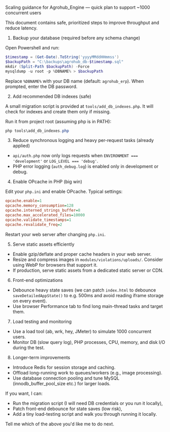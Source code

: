 Scaling guidance for Agrohub_Engine — quick plan to support ~1000 concurrent users

This document contains safe, prioritized steps to improve throughput and reduce latency.

1) Backup your database (required before any schema change)

Open Powershell and run:

```powershell
$timestamp = (Get-Date).ToString('yyyyMMddHHmmss')
$backupPath = "C:\backups\agrohub_db-$timestamp.sql"
mkdir (Split-Path $backupPath) -Force
mysqldump -u root -p %DBNAME% > $backupPath
```

Replace `%DBNAME%` with your DB name (default: `agrohub_erp`). When prompted, enter the DB password.

2) Add recommended DB indexes (safe)

A small migration script is provided at `tools/add_db_indexes.php`. It will check for indexes and create them only if missing.

Run it from project root (assuming php is in PATH):

```powershell
php tools\add_db_indexes.php
```

3) Reduce synchronous logging and heavy per-request tasks (already applied)

- `api/auth.php` now only logs requests when `ENVIRONMENT === 'development'` or `LOG_LEVEL === 'debug'`.
- PHP error logging (`auth_debug.log`) is enabled only in development or debug.

4) Enable OPcache in PHP (big win)

Edit your `php.ini` and enable OPcache. Typical settings:

```ini
opcache.enable=1
opcache.memory_consumption=128
opcache.interned_strings_buffer=8
opcache.max_accelerated_files=10000
opcache.validate_timestamps=1
opcache.revalidate_freq=2
```

Restart your web server after changing `php.ini`.

5) Serve static assets efficiently

- Enable gzip/deflate and proper cache headers in your web server.
- Resize and compress images in `modules/violations/uploads/`. Consider using WebP for browsers that support it.
- If production, serve static assets from a dedicated static server or CDN.

6) Front-end optimizations

- Debounce heavy state saves (we can patch `index.html` to debounce `saveDetailedAppState()` to e.g. 500ms and avoid reading iframe storage on every event).
- Use browser Performance tab to find long main-thread tasks and target them.

7) Load testing and monitoring

- Use a load tool (ab, wrk, hey, JMeter) to simulate 1000 concurrent users.
- Monitor DB (slow query log), PHP processes, CPU, memory, and disk I/O during the test.

8) Longer-term improvements

- Introduce Redis for session storage and caching.
- Offload long-running work to queues/workers (e.g., image processing).
- Use database connection pooling and tune MySQL (innodb_buffer_pool_size etc.) for larger loads.

If you want, I can:
- Run the migration script (I will need DB credentials or you run it locally),
- Patch front-end debounce for state saves (low risk),
- Add a tiny load-testing script and walk you through running it locally.

Tell me which of the above you'd like me to do next.
